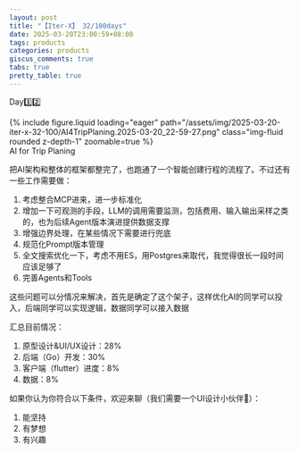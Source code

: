 ```yaml
---
layout: post
title: "【Iter-X】 32/100days"
date: 2025-03-20T23:00:59+08:00
tags: products
categories: products
giscus_comments: true
tabs: true
pretty_table: true
---
```


Day3️⃣2️⃣

<div class="row mt-3">
    <div class="col-sm mt-0 mb-0">
        {% include figure.liquid loading="eager" path="/assets/img/2025-03-20-iter-x-32-100/AI4TripPlaning.2025-03-20_22-59-27.png" class="img-fluid rounded z-depth-1" zoomable=true %}
    </div>
</div>
<div class="caption mt-0">
    AI for Trip Planing
</div>

把AI架构和整体的框架都整完了，也跑通了一个智能创建行程的流程了。不过还有一些工作需要做：

1. 考虑整合MCP进来，进一步标准化
2. 增加一下可观测的手段，LLM的调用需要监测，包括费用、输入输出采样之类的，也为后续Agent版本演进提供数据支撑
3. 增强边界处理，在某些情况下需要进行兜底
4. 规范化Prompt版本管理
5. 全文搜索优化一下，考虑不用ES，用Postgres来取代，我觉得很长一段时间应该足够了
6. 完善Agents和Tools

这些问题可以分情况来解决，首先是确定了这个架子，这样优化AI的同学可以投入，后端同学可以实现逻辑，数据同学可以接入数据

汇总目前情况：

1. 原型设计&UI/UX设计：28%
2. 后端（Go）开发：30%
3. 客户端（flutter）进度：8%
4. 数据：8%

如果你认为你符合以下条件，欢迎来聊（我们需要一个UI设计小伙伴👾）：

1. 能坚持
2. 有梦想
3. 有兴趣
